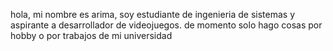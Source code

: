 hola, mi nombre es arima, soy estudiante de ingenieria de sistemas y aspirante a desarrollador de videojuegos. de momento solo hago cosas por hobby o por
trabajos de mi universidad
